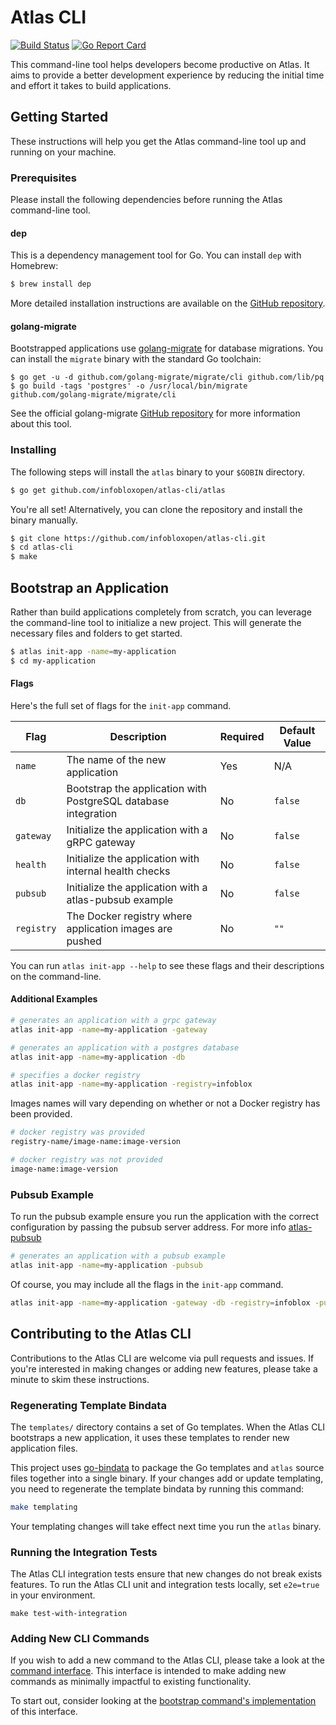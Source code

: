 # Atlas CLI

[![Build Status](https://travis-ci.org/infobloxopen/atlas-cli.svg?branch=master)](https://travis-ci.org/infobloxopen/atlas-cli) [![Go Report Card](https://goreportcard.com/badge/github.com/infobloxopen/atlas-cli)](https://goreportcard.com/report/github.com/infobloxopen/atlas-cli)

This command-line tool helps developers become productive on Atlas. It aims to provide a better development experience by reducing the initial time and effort it takes to build applications.

## Getting Started
These instructions will help you get the Atlas command-line tool up and running on your machine.

### Prerequisites
Please install the following dependencies before running the Atlas command-line tool.

#### dep

This is a dependency management tool for Go. You can install `dep` with Homebrew:

```sh
$ brew install dep
```
More detailed installation instructions are available on the [GitHub repository](https://github.com/golang/dep).

#### golang-migrate
Bootstrapped applications use [golang-migrate](https://github.com/golang-migrate/migrate) for database migrations. You can install the `migrate` binary with the standard Go toolchain:

```
$ go get -u -d github.com/golang-migrate/migrate/cli github.com/lib/pq
$ go build -tags 'postgres' -o /usr/local/bin/migrate github.com/golang-migrate/migrate/cli
```
See the official golang-migrate [GitHub repository](https://github.com/golang-migrate/migrate) for more information about this tool.

### Installing
The following steps will install the `atlas` binary to your `$GOBIN` directory.

```sh
$ go get github.com/infobloxopen/atlas-cli/atlas
```
You're all set! Alternatively, you can clone the repository and install the binary manually.

```sh
$ git clone https://github.com/infobloxopen/atlas-cli.git
$ cd atlas-cli
$ make
```

## Bootstrap an Application
Rather than build applications completely from scratch, you can leverage the command-line tool to initialize a new project. This will generate the necessary files and folders to get started.

```sh
$ atlas init-app -name=my-application
$ cd my-application
```
#### Flags
Here's the full set of flags for the `init-app` command.

| Flag          | Description                                                     | Required      | Default Value |
| ------------- | --------------------------------------------------------------- | ------------- | ------------- |
| `name`        | The name of the new application                                 | Yes           | N/A           |
| `db`          | Bootstrap the application with PostgreSQL database integration  | No            | `false`       |
| `gateway`     | Initialize the application with a gRPC gateway                  | No            | `false`       |
| `health`      | Initialize the application with internal health checks          | No            | `false`       |
| `pubsub`      | Initialize the application with a atlas-pubsub example          | No            | `false`       |
| `registry`    | The Docker registry where application images are pushed         | No            | `""`          |

You can run `atlas init-app --help` to see these flags and their descriptions on the command-line.

#### Additional Examples


```sh
# generates an application with a grpc gateway 
atlas init-app -name=my-application -gateway
```

```sh
# generates an application with a postgres database
atlas init-app -name=my-application -db
```

```sh
# specifies a docker registry
atlas init-app -name=my-application -registry=infoblox
```
Images names will vary depending on whether or not a Docker registry has been provided.

```sh
# docker registry was provided
registry-name/image-name:image-version
```

```sh
# docker registry was not provided
image-name:image-version
```

### Pubsub Example
To run the pubsub example ensure you run the application with the correct configuration by passing the pubsub server address. 
For more info  [atlas-pubsub](https://github.com/infobloxopen/atlas-pubsub)
```sh
# generates an application with a pubsub example
atlas init-app -name=my-application -pubsub
```

Of course, you may include all the flags in the `init-app` command.

```sh
atlas init-app -name=my-application -gateway -db -registry=infoblox -pubsub -health
```

## Contributing to the Atlas CLI
Contributions to the Atlas CLI are welcome via pull requests and issues. If you're interested in making changes or adding new features, please take a minute to skim these instructions.

### Regenerating Template Bindata
The `templates/` directory contains a set of Go templates. When the Atlas CLI bootstraps a new application, it uses these templates to render new application files.

This project uses [go-bindata](https://github.com/jteeuwen/go-bindata) to package the Go templates and `atlas` source files together into a single binary. If your changes add or update templating, you need to regenerate the template bindata by running this command:

```sh
make templating
```

Your templating changes will take effect next time you run the `atlas` binary.

### Running the Integration Tests

The Atlas CLI integration tests ensure that new changes do not break exists features. To run the Atlas CLI unit and integration tests locally, set `e2e=true` in your environment.
```
make test-with-integration
```

### Adding New CLI Commands

If you wish to add a new command to the Atlas CLI, please take a look at the [command interface](https://github.com/infobloxopen/atlas-cli/blob/master/atlas/commands/command.go). This interface is intended to make adding new commands as minimally impactful to existing functionality.

To start out, consider looking at the [bootstrap command's implementation](https://github.com/infobloxopen/atlas-cli/blob/master/atlas/commands/bootstrap/bootstrap.go#L43) of this interface.
